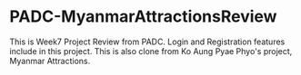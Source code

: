 # PADC-MyanmarAttractionsReview
This is Week7 Project Review from PADC. Login and Registration features include in this project. This is also clone from Ko Aung Pyae Phyo's project, Myanmar Attractions.

